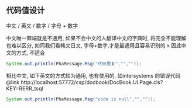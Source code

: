 ## 代码值设计

中文 / 英文 / 数字 / 字母 + 数字

中文唯一弊端就是不通用, 如果不会中文的人翻译中文的字典时, 将完全不能理解也难以区分, 如同我们看韩文日文, 字母+数字,才是最通用且容易识别的
x 因此中文的方式, 不适合 
```java 
System.out.println(PhaMessage.Msg("代码重复","",""));
```
相比中文, 如下英文的方式较为通用, 也有使用的, 如intersystems 的错误代码
@link http://localhost:57772/csp/docbook/DocBook.UI.Page.cls?KEY=RERR_tsql

```java
System.out.println(PhaMessage.Msg("code is null","",""));
```
